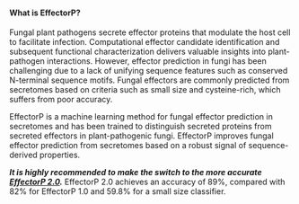 #### What is EffectorP?

Fungal plant pathogens secrete effector proteins that modulate the host cell to facilitate infection. 
Computational effector candidate identification and subsequent functional characterization delivers valuable insights 
into plant-pathogen interactions. However, effector prediction in fungi has been challenging due to a lack of unifying
sequence features such as conserved N-terminal sequence motifs. Fungal effectors are commonly predicted from secretomes 
based on criteria such as small size and cysteine-rich, which suffers from poor accuracy.

EffectorP is a machine learning method for fungal effector prediction in secretomes and has been trained to distinguish secreted proteins 
from secreted effectors in plant-pathogenic fungi.
EffectorP improves fungal effector prediction from secretomes based on a robust signal of sequence-derived properties.

***It is highly recommended to make the switch to the more accurate [EffectorP 2.0](https://github.com/JanaSperschneider/EffectorP-2.0).*** EffectorP 2.0 achieves an accuracy of 89%, compared with 82% for EffectorP 1.0 and 59.8% for a small size classifier.

